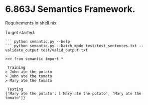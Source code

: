 # 6.863J Semantics Framework.

Requirements in shell.nix

To get started:
``` nix-shell
``` python semantic.py --help
``` python semantic.py --batch_mode test/test_sentences.txt --validate_output test/valid_output.txt 

>>> from semantic import *

 Training
> John ate the potato
> John ate the tomato
> Mary ate the tomato

 Testing
{'Mary ate the potato': ['Mary ate the potato', 'Mary ate the tomato']}

